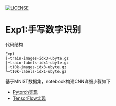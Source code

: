 [![LICENSE](https://img.shields.io/badge/license-Anti%20996-blue.svg)](https://github.com/996icu/996.ICU/blob/master/LICENSE)
# Exp1:手写数字识别
代码结构
```
Exp1
|─train-images-idx3-ubyte.gz
|─train-labels-idx1-ubyte.gz
|─t10k-images-idx3-ubyte.gz
└─t10k-labels-idx1-ubyte.gz
```
基于MNIST数据集，notebook构建CNN详细步骤如下
+ [Pytorch实现](https://github.com/dorianxiao/DLexp/blob/master/Exp1:%E6%89%8B%E5%86%99%E6%95%B0%E5%AD%97%E8%AF%86%E5%88%AB/MNIST_CNN_Pytorch.ipynb)
+ [TensorFlow实现](https://github.com/dorianxiao/DLexp/blob/master/Exp1:%E6%89%8B%E5%86%99%E6%95%B0%E5%AD%97%E8%AF%86%E5%88%AB/MNIST_CNN_TF.ipynb)
